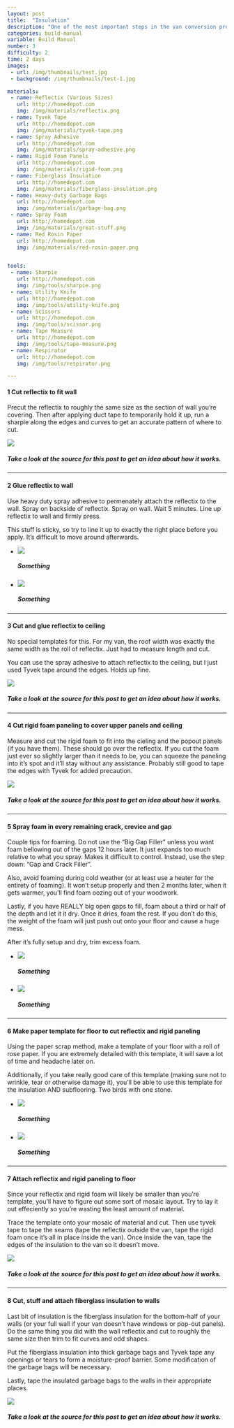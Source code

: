 ```yaml
---
layout: post
title:  "Insulation"
description: "One of the most important steps in the van conversion process. Do it wrong or not at all and you’ll regret it when winter rolls in. Big time."
categories: build-manual
variable: Build Manual
number: 3
difficulty: 2
time: 2 days
images:
 - url: /img/thumbnails/test.jpg
 - background: /img/thumbnails/test-1.jpg

materials:
 - name: Reflectix (Various Sizes)
   url: http://homedepot.com
   img: /img/materials/reflectix.png
 - name: Tyvek Tape
   url: http://homedepot.com
   img: /img/materials/tyvek-tape.png
 - name: Spray Adhesive
   url: http://homedepot.com
   img: /img/materials/spray-adhesive.png
 - name: Rigid Foam Panels
   url: http://homedepot.com
   img: /img/materials/rigid-foam.png
 - name: Fiberglass Insulation
   url: http://homedepot.com
   img: /img/materials/fiberglass-insulation.png
 - name: Heavy-duty Garbage Bags
   url: http://homedepot.com
   img: /img/materials/garbage-bag.png
 - name: Spray Foam
   url: http://homedepot.com
   img: /img/materials/great-stuff.png
 - name: Red Rosin Paper
   url: http://homedepot.com
   img: /img/materials/red-rosin-paper.png


tools:
 - name: Sharpie
   url: http://homedepot.com
   img: /img/tools/sharpie.png
 - name: Utility Knife
   url: http://homedepot.com
   img: /img/tools/utility-knife.png
 - name: Scissors
   url: http://homedepot.com
   img: /img/tools/scissor.png
 - name: Tape Measure
   url: http://homedepot.com
   img: /img/tools/tape-measure.png
 - name: Respirator
   url: http://homedepot.com
   img: /img/tools/respirator.png

---
```

#### <span class="number"><span>1</span></span> Cut reflectix to fit wall

Precut the reflectix to roughly the same size as the section of wall you’re covering. Then after applying duct tape to temporarily hold it up, run a sharpie along the edges and curves to get an accurate pattern of where to cut.

<img src="../img/post-images/insulation-reflectix.jpg" /> 

##### Take a look at the source for this post to get an idea about how it works.

<hr />

#### <span class="number"><span>2</span></span> Glue reflectix to wall

Use heavy duty spray adhesive to permenately attach the reflectix to the wall. Spray on backside of reflectix. Spray on wall. Wait 5 minutes. Line up reflectix to wall and firmly press.

This stuff is sticky, so try to line it up to exactly the right place before you apply. It’s difficult to move around afterwards.

<div class="flexslider article-slider">
<ul class="slides">
  <li>
    <img src="../img/post-images/insulation-glue.jpg" /><h5>Something</h5>
  </li>
  <li>
    <img src="../img/post-images/insulation-reflectixwall.jpg" /><h5>Something</h5>
  </li>
</ul>
</div>

<hr />

#### <span class="number"><span>3</span></span> Cut and glue reflectix to ceiling

No special templates for this. For my van, the roof width was exactly the same width as the roll of reflectix. Just had to measure length and cut. 

You can use the spray adhesive to attach reflectix to the ceiling, but I just used Tyvek tape around the edges. Holds up fine.

<img src="../img/post-images/insulation-reflectixceiling.jpg" /> 

##### Take a look at the source for this post to get an idea about how it works.

<hr />

#### <span class="number"><span>4</span></span> Cut rigid foam paneling to cover upper panels and ceiling

Measure and cut the rigid foam to fit into the cieling and the popout panels (if you have them). These should go over the reflectix. If you cut the foam just ever so slightly larger than it needs to be, you can squeeze the paneling into it’s spot and it’ll stay without any assistance. Probably still good to tape the edges with Tyvek for added precaution.

<img src="../img/post-images/insulation-panel.jpg" /> 

##### Take a look at the source for this post to get an idea about how it works.

<hr />

#### <span class="number"><span>5</span></span> Spray foam in every remaining crack, crevice and gap

Couple tips for foaming. Do not use the “Big Gap Filler” unless you want foam bellowing out of the gaps 12 hours later. It just expands too much relative to what you spray. Makes it difficult to control. Instead, use the step down: “Gap and Crack Filler”. 

Also, avoid foaming during cold weather (or at least use a heater for the entirety of foaming). It won’t setup properly and then 2 months later, when it gets warmer, you’ll find foam oozing out of your woodwork. 

Lastly, if you have REALLY big open gaps to fill, foam about a third or half of the depth and let it it dry. Once it dries, foam the rest. If you don’t do this, the weight of the foam will just push out onto your floor and cause a huge mess.

After it’s fully setup and dry, trim excess foam.

<div class="flexslider article-slider">
<ul class="slides">
  <li>
    <img src="../img/post-images/insulation-foam.jpg" /><h5>Something</h5>
  </li>
   <li>
    <img src="../img/post-images/insulation-foamcan.jpg" /><h5>Something</h5>
  </li>
</ul>
</div>

<hr />

#### <span class="number"><span>6</span></span> Make paper template for floor to cut reflectix and rigid  paneling

Using the paper scrap method, make a template of your floor with a roll of rose paper. If you are extremely detailed with this template, it will save a lot of time and headache later on. 

Additionally, if you take really good care of this template (making sure not to wrinkle, tear or otherwise damage it), you’ll be able to use this template for the insulation AND subflooring. Two birds with one stone. 

<div class="flexslider article-slider">
<ul class="slides">
  <li>
    <img src="../img/post-images/insulation-template.jpg" /><h5>Something</h5>
  </li>
   <li>
    <img src="../img/post-images/insulation-template2.jpg" /><h5>Something</h5>
  </li>
</ul>
</div>

<hr />

#### <span class="number"><span>7</span></span> Attach reflectix and rigid paneling to floor

Since your reflectix and rigid foam will likely be smaller than you’re template, you’ll have to figure out some sort of mosaic layout. Try to lay it out effeciently so you’re wasting the least amount of material.

Trace the template onto your mosaic of material and cut. Then use tyvek tape to tape the seams (tape the reflectix outside the van, tape the rigid foam once it’s all in place inside the van). Once inside the van, tape the edges of the insulation to the van so it doesn’t move.

<img src="../img/post-images/insulation-rigid.jpg" />

##### Take a look at the source for this post to get an idea about how it works.

<hr />

#### <span class="number"><span>8</span></span> Cut, stuff and attach fiberglass insulation to walls

Last bit of insulation is the fiberglass insulation for the bottom-half of your walls (or your full wall if your van doesn’t have windows or pop-out panels). Do the same thing you did with the wall reflectix and cut to roughly the same size then trim to fit curves and odd shapes.

Put the fiberglass insulation into thick garbage bags and Tyvek tape any openings or tears to form a moisture-proof barrier. Some modification of the garbage bags will be necessary. 

Lastly, tape the insulated garbage bags to the walls in their appropriate places.

<img src="../img/post-images/insulation-fiberglass.jpg" />

##### Take a look at the source for this post to get an idea about how it works.


[jekyll]:      http://jekyllrb.com
[jekyll-gh]:   https://github.com/jekyll/jekyll
[jekyll-help]: https://github.com/jekyll/jekyll-help
